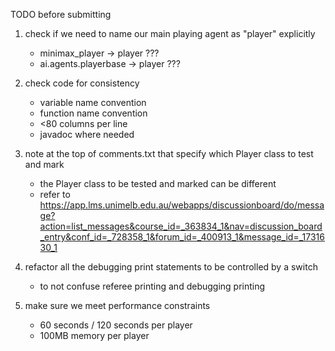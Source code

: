 TODO before submitting

1. check if we need to name our main playing agent as "player" explicitly
	- minimax_player -> player  ???
	- ai.agents.playerbase -> player  ???

2. check code for consistency
	- variable name convention
	- function name convention
	- <80 columns per line
	- javadoc where needed

3. note at the top of comments.txt that specify which Player class to test and mark
	- the Player class to be tested and marked can be different
	- refer to https://app.lms.unimelb.edu.au/webapps/discussionboard/do/message?action=list_messages&course_id=_363834_1&nav=discussion_board_entry&conf_id=_728358_1&forum_id=_400913_1&message_id=_1731630_1

4. refactor all the debugging print statements to be controlled by a switch
	- to not confuse referee printing and debugging printing

5. make sure we meet performance constraints
	- 60 seconds / 120 seconds per player
	- 100MB memory per player